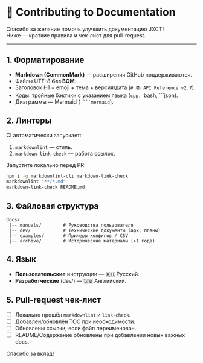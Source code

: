 # 📑 Contributing to Documentation

Спасибо за желание помочь улучшить документацию JXCT!  
Ниже — краткие правила и чек-лист для pull-request.

---
## 1. Форматирование
* **Markdown (CommonMark)** — расширения GitHub поддерживаются.
* Файлы UTF-8 **без BOM**.
* Заголовок H1 = emoji + тема + версия/дата (`# 📚 API Reference v2.7`).
* Коды: тройные бэктики с указанием языка (```cpp, ```bash, ```json).
* Диаграммы — Mermaid (` ```mermaid`).

## 2. Линтеры
CI автоматически запускает:
1. `markdownlint` — стиль.
2. `markdown-link-check` — работа ссылок.

Запустите локально перед PR:
```bash
npm i -g markdownlint-cli markdown-link-check
markdownlint "**/*.md"
markdown-link-check README.md
```

## 3. Файловая структура
```
docs/
 |-- manuals/        # Руководства пользователя
 |-- dev/            # Технические документы (арх, планы)
 |-- examples/       # Примеры конфигов / CSV
 |-- archive/        # Исторические материалы (>1 года)
```

## 4. Язык
* **Пользовательские** инструкции — 🇷🇺 Русский.
* **Разработческие** (dev/) — 🇬🇧 Английский.

## 5. Pull-request чек-лист
- [ ] Локально прошёл `markdownlint` и `link-check`.
- [ ] Добавлен/обновлён TOC при необходимости.
- [ ] Обновлены ссылки, если файл переименован.
- [ ] README/Содержание обновлены при добавлении новых важных docs.

Спасибо за вклад! 